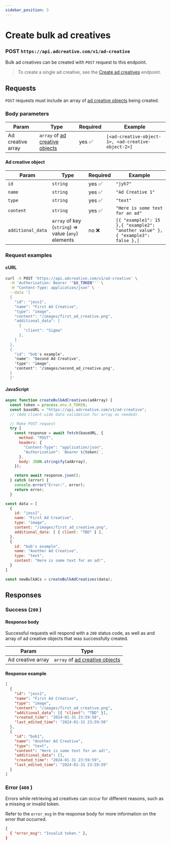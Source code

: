 ```yaml
---
sidebar_position: 3
---
```


# Create bulk ad creatives

### POST `https://api.adcreative.com/v1/ad-creative`

Bulk ad creatives can be created with `POST` request to this endpoint.

> To create a single ad creative, see the [Create ad creatives](/docs/endpoints/create-an-ad-creatives) endpoint.

## Requests

`POST` requests must include an array of [ad creative objects](/docs/endpoints/create-bulk-ad-creatives#ad-creative-object) being created.

### Body parameters

| Param             | Type                                                                                          | Required | Example                                            |
| ----------------- | --------------------------------------------------------------------------------------------- | -------- | -------------------------------------------------- |
| Ad creative array | `array` of [ad creative objects](/docs/endpoints/create-bulk-ad-creatives#ad-creative-object) | yes ✅   | `[<ad-creative-object-1>, <ad-creative-object-2>]` |

#### Ad creative object

| Param             | Type                                               | Required | Example                                                                       |
| ----------------- | -------------------------------------------------- | -------- | ----------------------------------------------------------------------------- |
| `id`              | `string`                                           | yes ✅   | `"jyh7"`                                                                      |
| `name`            | `string`                                           | yes ✅   | `"Ad Creative 1"  `                                                           |
| `type`            | `string`                                           | yes ✅   | `"text"`                                                                      |
| `content`         | `string`                                           | yes ✅   | `"Here is some text for an ad"`                                               |
| `additional_data` | `array` of key (`string`) ⇒ value (`any`) elements | no ❌    | `[{ "example1": 15 },{ "example2": "another value" },{ "example3": false },]` |

### Request examples

#### cURL

```bash
curl -X POST 'https://api.adcreative.com/v1/ad-creative' \
  -H 'Authorization: Bearer '"$X_TOKEN"'' \
  -H "Content-Type: application/json" \
  --data '[
  {
    "id": "jess1",
    "name": "First Ad Creative",
    "type": "image",
    "content": "/images/first_ad_creative.png",
    "additional_data": [
      {
        "client": "Sigma"
      },
    ]
  },
  {
    "id": "bob's example",
    "name": "Second Ad Creative",
    "type": "image",
    "content": "/images/second_ad_creative.png",
  }
  ]'
```

#### JavaScript

```jsx
async function createBulkAdCreatives(adArray) {
  const token = process.env.X_TOKEN;
  const baseURL = "https://api.adcreative.com/v1/ad-creative";
  // (Add client-side data validation for array as needed)

  // Make POST request
  try {
    const response = await fetch(baseURL, {
      method: "POST",
      headers: {
        "Content-Type": "application/json",
        "Authorization": `Bearer ${token}`,
      },
      body: JSON.stringify(adArray),
    });

    return await response.json();
  } catch (error) {
    console.error("Error:", error);
    return error;
  }

const data = [
  {
    id: "jess1",
    name: "First Ad Creative",
    type: "image",
    content: "/images/first_ad_creative.png",
    additional_data: [ { client: "TBD" } ],
  },
  {
    id: "bob's example",
    name: "Another Ad Creative",
    type: "text",
    content: "Here is some text for an ad!",
  }
]

const newBulkACs = createBulkAdCreatives(data);
```

## Responses

### Success (`200` )

#### Response body

Successful requests will respond with a `200` status code, as well as and array of ad creative objects that was successfully created.

| Param             | Type                                                                                          |
| ----------------- | --------------------------------------------------------------------------------------------- |
| Ad creative array | `array` of [ad creative objects](/docs/endpoints/create-bulk-ad-creatives#ad-creative-object) |

#### Response example

```json
[
  {
    "id": "jess1",
    "name": "First Ad Creative",
    "type": "image",
    "content": "/images/first_ad_creative.png",
    "additional_data": [{ "client": "TBD" }],
    "created_time": "2024-01-31 23:59:58",
    "last_edited_time": "2024-01-31 23:59:58"
  },
  {
    "id": "bob1",
    "name": "Another Ad Creative",
    "type": "text",
    "content": "Here is some text for an ad!",
    "additional_data": [],
    "created_time": "2024-01-31 23:59:59",
    "last_edited_time": "2024-01-31 23:59:59"
  }
]
```

### Error (`400` )

Errors while retrieving ad creatives can occur for different reasons, such as a missing or invalid token.

Refer to the `error_msg` in the response body for more information on the error that occurred.

```json
{
  { "error_msg": "Invalid token." },
}
```
